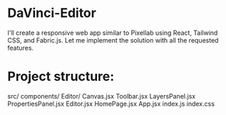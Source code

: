 # DaVinci-Editor

I'll create a responsive web app similar to Pixellab using React, Tailwind CSS, and Fabric.js. Let me implement the solution with all the requested features.

# Project structure:
  src/
    components/
      Editor/
        Canvas.jsx
        Toolbar.jsx
        LayersPanel.jsx
        PropertiesPanel.jsx
        Editor.jsx
      HomePage.jsx
    App.jsx
    index.js
    index.css
